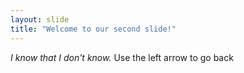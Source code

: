 ```yaml
---
layout: slide
title: "Welcome to our second slide!"
---
```

*I know that I don't know.*
Use the left arrow to go back
